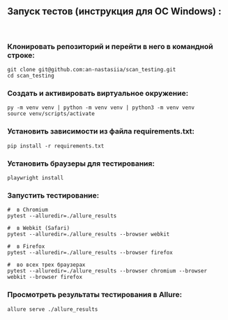 ## Запуск тестов (инструкция для ОС Windows) :

&nbsp;

### Клонировать репозиторий и перейти в него в командной строке:

```
git clone git@github.com:an-nastasiia/scan_testing.git
cd scan_testing
```

### Cоздать и активировать виртуальное окружение:

```
py -m venv venv | python -m venv venv | python3 -m venv venv
source venv/scripts/activate
```

### Установить зависимости из файла requirements.txt:

```
pip install -r requirements.txt
```

### Установить браузеры для тестирования:

```
playwright install
```

### Запустить тестирование:

```
#  в Chromium
pytest --alluredir=./allure_results

#  в Webkit (Safari)
pytest --alluredir=./allure_results --browser webkit

#  в Firefox
pytest --alluredir=./allure_results --browser firefox

#  во всех трех браузерах
pytest --alluredir=./allure_results --browser chromium --browser webkit --browser firefox
```
### Просмотреть результаты тестирования в Allure:

```
allure serve ./allure_results
```
